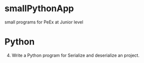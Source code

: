 # smallPythonApp
small programs for PeEx at Junior level

# Python
4. Write a Python program for Serialize and deserialize an project.
